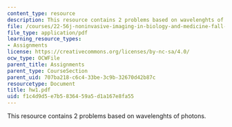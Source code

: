 ```yaml
---
content_type: resource
description: This resource contains 2 problems based on wavelenghts of photons.
file: /courses/22-56j-noninvasive-imaging-in-biology-and-medicine-fall-2005/f1c4d9d5e7b5836459a5d1a167e8fa55_hw1.pdf
file_type: application/pdf
learning_resource_types:
- Assignments
license: https://creativecommons.org/licenses/by-nc-sa/4.0/
ocw_type: OCWFile
parent_title: Assignments
parent_type: CourseSection
parent_uid: 707ba218-c6c4-33be-3c9b-32670d42b87c
resourcetype: Document
title: hw1.pdf
uid: f1c4d9d5-e7b5-8364-59a5-d1a167e8fa55
---
```

This resource contains 2 problems based on wavelenghts of photons.